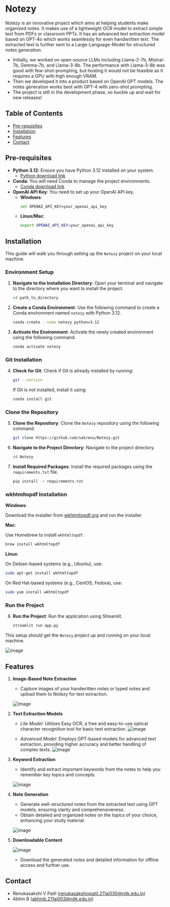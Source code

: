 # Notezy

Notezy is an innovative project which aims at helping students make organized notes. It makes use of a lightweight OCR model to extract simple text from PDFs or classroom PPTs. It has an advanced text extraction model based on GPT-4o which works seamlessly for even handwritten text. The extracted text is further sent to a Large-Language-Model for structured notes generation.

- Initially, we worked on open-source LLMs including Llama-2-7b, Mistral-7b, Gemma-7b, and Llama-3-8b. The performance with Llama-3-8b was good with few-shot-prompting, but hosting it would not be feasible as it requires a GPU with high enough VRAM.
- Then we developed it into a product based on OpenAI GPT models. The notes generation works best with GPT-4 with zero-shot prompting.
- The project is still in the development phase, so buckle up and wait for new releases!

## Table of Contents

- [Pre-requisites](#pre-requisites)
- [Installation](#installation)
- [Features](#features)
- [Contact](#contact)

## Pre-requisites

- **Python 3.12**: Ensure you have Python 3.12 installed on your system.
    - [Python download link](https://www.python.org/downloads/release/python-3120/)
- **Conda**: You will need Conda to manage the project environments.
    - [Conda download link](https://docs.anaconda.com/anaconda/install/)
- **OpenAI API Key**: You need to set up your OpenAI API key.
    - **Windows**:
        ```bash
        set OPENAI_API_KEY=your_openai_api_key
        ```
    - **Linux/Mac**:
        ```bash
        export OPENAI_API_KEY=your_openai_api_key
        ```

## Installation

This guide will walk you through setting up the `Notezy` project on your local machine.

### Environment Setup

1. **Navigate to the Installation Directory**:
    Open your terminal and navigate to the directory where you want to install the project.

    ```bash
    cd path_to_directory
    ```

2. **Create a Conda Environment**:
    Use the following command to create a Conda environment named `notezy` with Python 3.12.

    ```bash
    conda create --name notezy python=3.12
    ```

3. **Activate the Environment**:
    Activate the newly created environment using the following command.

    ```bash
    conda activate notezy
    ```

### Git Installation

4. **Check for Git**:
    Check if Git is already installed by running:

    ```bash
    git --version
    ```

    If Git is not installed, install it using:

    ```bash
    conda install git
    ```

### Clone the Repository

5. **Clone the Repository**:
    Clone the `Notezy` repository using the following command.

    ```bash
    git clone https://github.com/sakrenu/Notezy.git
    ```

6. **Navigate to the Project Directory**:
    Navigate to the project directory.

    ```bash
    cd Notezy
    ```

7. **Install Required Packages**:
    Install the required packages using the `requirements.txt` file.

    ```bash
    pip install -r requirements.txt
    ```

### wkhtmltopdf Installation

**Windows**:

Download the installer from [wkhtmltopdf.org](https://wkhtmltopdf.org/downloads.html) and run the installer.

**Mac**:

Use Homebrew to install `wkhtmltopdf`.

```bash
brew install wkhtmltopdf
```

**Linux**:

On Debian-based systems (e.g., Ubuntu), use:

```bash
sudo apt-get install wkhtmltopdf
```

On Red Hat-based systems (e.g., CentOS, Fedora), use:

```bash
sudo yum install wkhtmltopdf
```

### Run the Project

8. **Run the Project**:
    Run the application using Streamlit.

    ```bash
    streamlit run app.py
    ```

This setup should get the `Notezy` project up and running on your local machine.

![image](https://github.com/user-attachments/assets/66c94a65-719b-4271-b0b6-912e999a84fe)

## Features
1. **Image-Based Note Extraction**

    -  Capture images of your handwritten notes or typed notes and upload them to Notezy for text extraction.
   
   ![image](https://github.com/user-attachments/assets/64c0b30d-9743-46b1-b6ae-e3519948ddc0)

2. **Text Extraction Models**

    - *Lite Model:* Utilizes Easy OCR, a free and easy-to-use optical character recognition tool for basic text extraction.
   ![image](https://github.com/user-attachments/assets/2ac91303-3d75-420a-92b8-0637ab1b74df)

    - *Advanced Model:* Employs GPT-based models for advanced text extraction, providing higher accuracy and better handling of complex texts.
   ![image](https://github.com/user-attachments/assets/9a6880a1-810d-436b-951c-b4d24fc11bed)

3. **Keyword Extraction**

    - Identify and extract important keywords from the notes to help you remember key topics and concepts.
   
   ![image](https://github.com/user-attachments/assets/1be32da7-8ec7-4dcc-82a4-b8cb9bc23e75)

4. **Note Generation**

    - Generate well-structured notes from the extracted text using GPT models, ensuring clarity and comprehensiveness.
    - Obtain detailed and organized notes on the topics of your choice, enhancing your study material.

   ![image](https://github.com/user-attachments/assets/bc8cc84d-e912-4a1d-8b15-2efffa45eb1e)

5. **Downloadable Content**

   ![image](https://github.com/user-attachments/assets/024f6b2e-940c-4632-b0a7-f01c091cd472)


    - Download the generated notes and detailed information for offline access and further use.

## Contact

- Renukasakshi V Patil (renukasakshivpatil.211ai030@nitk.edu.in)
- Abhin B (abhinb.211ai003@nitk.edu.in)
